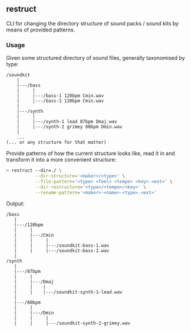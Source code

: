## restruct

CLI for changing the directory structure of sound packs / sound kits by means of provided patterns.

### Usage

Given some structured directory of sound files, generally taxonomised by type:
```text
/soundkit
    |
    |---/bass
    |     |
    |     |---/bass-1 120bpm Cmin.wav
    |     |---/bass-2 120bpm Cmin.wav
    |      
    |---/synth
    |     |
    |     |---/synth-1 lead 87bpm Dmaj.wav
    |     |---/synth-2 grimey 80bpm Dmin.wav       
    |
    ...
(... or any structure for that matter)
```
Provide patterns of how the current structure looks like, read it in and transform it into a more convenient structure:
```bash
> restruct --dir=./ \
           --dir-structure='<maker>/<type>' \
           --file-pattern='<type> <feel> <tempo> <key>.<ext>' \
           --dir-restructure='<type>/<tempo>/<key>' \
           --rename-pattern='<maker>-<name>-<type>.<ext>'
```
Output:
```text
/bass
   |
   |---/120bpm
   |     |
   |     |---/Cmin
   |     |     |
   |     |     |---/soundkit-bass-1.wav
   |     |     |---/soundkit-bass-2.wav
   |        
/synth
   |
   |---/87bpm
   |     |
   |     |---/Dmaj
   |     |    |
   |     |    |---/soundkit-synth-1-lead.wav
   |        
   |---/80bpm
   |     |
   |     |---/Dmin
   |     |     |
   |     |     |---/soundkit-synth-2-grimey.wav
```